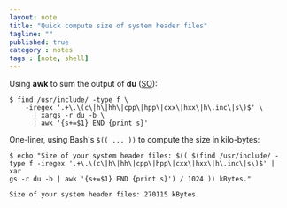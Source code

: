 ```yaml
---
layout: note
title: "Quick compute size of system header files"
tagline: ""
published: true
category : notes
tags : [note, shell]
---
```


Using __awk__ to sum the output of __du__ ([SO](https://stackoverflow.com/a/450821/643087)):

    $ find /usr/include/ -type f \
        -iregex '.+\.\(c\|h\|hh\|cpp\|hpp\|cxx\|hxx\|h\.inc\|s\)$' \
          | xargs -r du -b \
          | awk '{s+=$1} END {print s}'

One-liner, using Bash's `$(( ... ))` to compute the size in kilo-bytes:

    $ echo "Size of your system header files: $(( $(find /usr/include/ -type f -iregex '.+\.\(c\|h\|hh\|cpp\|hpp\|cxx\|hxx\|h\.inc\|s\)$' | xar
    gs -r du -b | awk '{s+=$1} END {print s}') / 1024 )) kBytes."

    Size of your system header files: 270115 kBytes.
